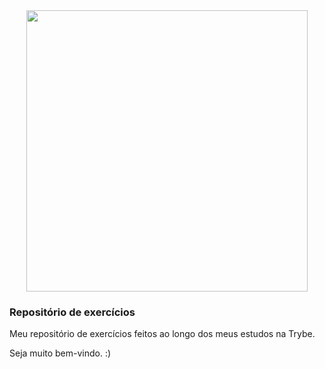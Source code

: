 <div align="center">
<image src="https://i.postimg.cc/zBQKnp2w/logo-cortada-branca.png" width="450">
</div>
  
### Repositório de exercícios

Meu repositório de exercícios feitos ao longo dos meus estudos na Trybe.

Seja muito bem-vindo. :)
